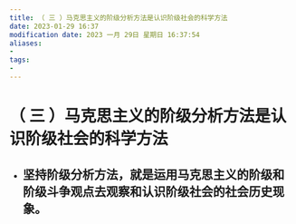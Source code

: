 ```yaml
---
title: （ 三 ）马克思主义的阶级分析方法是认识阶级社会的科学方法
date: 2023-01-29 16:37
modification date: 2023 一月 29日 星期日 16:37:54
aliases: 
- 
tags: 
- 
---
```


# （ 三 ）马克思主义的阶级分析方法是认识阶级社会的科学方法

- 坚持阶级分析方法，就是运用马克思主义的阶级和阶级斗争观点去观察和认识阶级社会的社会历史现象。
	- 